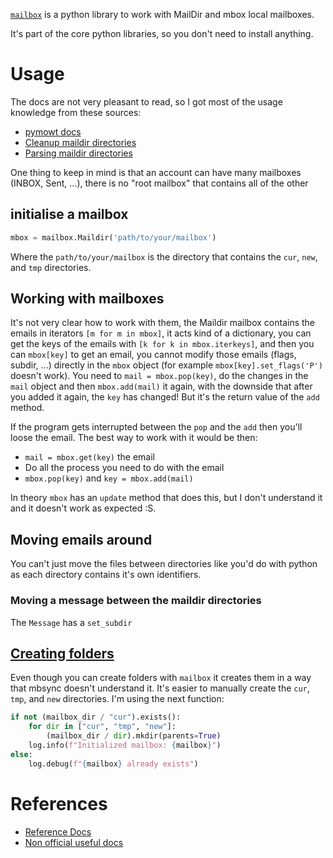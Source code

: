 [`mailbox`](https://docs.python.org/3/library/mailbox.html) is a python library to work with MailDir and mbox local mailboxes.

It's part of the core python libraries, so you don't need to install anything.

# Usage

The docs are not very pleasant to read, so I got most of the usage knowledge from these sources:

- [pymowt docs](https://pymotw.com/2/mailbox/)
- [Cleanup maildir directories](https://cr-net.be/posts/maildir_cleanup_with_python/)
- [Parsing maildir directories](https://gist.github.com/tyndyll/6f6145f8b1e82d8b0ad8)

One thing to keep in mind is that an account can have many mailboxes (INBOX, Sent, ...), there is no "root mailbox" that contains all of the other

## initialise a mailbox

```python 
mbox = mailbox.Maildir('path/to/your/mailbox')
```

Where the `path/to/your/mailbox` is the directory that contains the `cur`, `new`, and `tmp` directories.

## Working with mailboxes

It's not very clear how to work with them, the Maildir mailbox contains the emails in iterators `[m for m in mbox]`, it acts kind of a dictionary, you can get the keys of the emails with `[k for k in mbox.iterkeys]`, and then you can `mbox[key]` to get an email, you cannot modify those emails (flags, subdir, ...) directly in the `mbox` object (for example `mbox[key].set_flags('P')` doesn't work). You need to `mail = mbox.pop(key)`, do the changes in the `mail` object and then `mbox.add(mail)` it again, with the downside that after you added it again, the `key` has changed! But it's the return value of the `add` method.

If the program gets interrupted between the `pop` and the `add` then you'll loose the email. The best way to work with it would be then:

- `mail = mbox.get(key)` the email 
- Do all the process you need to do with the email
- `mbox.pop(key)` and `key = mbox.add(mail)`

In theory `mbox` has an `update` method that does this, but I don't understand it and it doesn't work as expected :S.

## Moving emails around

You can't just move the files between directories like you'd do with python as each directory contains it's own identifiers.

### Moving a message between the maildir directories

The `Message` has a `set_subdir`

## [Creating folders](https://pymotw.com/2/mailbox/#maildir-folders)

Even though you can create folders with `mailbox` it creates them in a way that mbsync doesn't understand it. It's easier to manually create the `cur`, `tmp`, and `new` directories. I'm using the next function:

```python
if not (mailbox_dir / "cur").exists():
    for dir in ["cur", "tmp", "new"]:
        (mailbox_dir / dir).mkdir(parents=True)
    log.info(f"Initialized mailbox: {mailbox}")
else:
    log.debug(f"{mailbox} already exists")
```
# References
- [Reference Docs](https://docs.python.org/3/library/mailbox.html)
- [Non official useful docs](https://pymotw.com/2/mailbox/)

